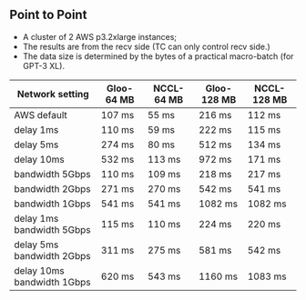 ## Point to Point

- A cluster of 2 AWS p3.2xlarge instances;
- The results are from the recv side (TC can only control recv side.)
- The data size is determined by the bytes of a practical macro-batch (for GPT-3 XL).

| Network setting             | Gloo-64 MB | NCCL-64 MB | Gloo-128 MB | NCCL-128 MB |
|-----------------------------|------------|------------|-------------|-------------|
| AWS default                 | 107 ms     | 55 ms      | 216 ms      | 112 ms      |
| delay 1ms                   | 110 ms     | 59 ms      | 222 ms      | 115 ms      |
| delay 5ms                   | 274 ms     | 80 ms      | 512 ms      | 134 ms      |
| delay 10ms                  | 532 ms     | 113 ms     | 972 ms      | 171 ms      |
| bandwidth 5Gbps             | 110 ms     | 109 ms     | 218 ms      | 217 ms      |
| bandwidth 2Gbps             | 271 ms     | 270 ms     | 542 ms      | 541 ms      |
| bandwidth 1Gbps             | 541 ms     | 541 ms     | 1082 ms     | 1082 ms     |
| delay 1ms  bandwidth 5Gbps  | 115 ms     | 110 ms     | 224 ms      | 220 ms      |
| delay 5ms  bandwidth 2Gbps  | 311 ms     | 275 ms     | 581 ms      | 542 ms      |
| delay 10ms  bandwidth 1Gbps | 620 ms     | 543 ms     | 1160 ms     | 1083 ms     |

